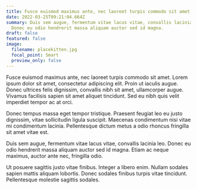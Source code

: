 ```yaml
---
title: Fusce euismod maximus ante, nec laoreet turpis commodo sit amet
date: 2022-03-25T09:21:04.664Z
summary: Duis sem augue, fermentum vitae lacus vitae, convallis lacinia leo.
  Donec eu odio hendrerit massa aliquam auctor sed id magna.
draft: false
featured: false
image:
  filename: placekitten.jpg
  focal_point: Smart
  preview_only: false
---
```

Fusce euismod maximus ante, nec laoreet turpis commodo sit amet. Lorem ipsum dolor sit amet, consectetur adipiscing elit. Proin ut iaculis augue. Donec ultrices felis dignissim, convallis nibh sit amet, ullamcorper augue. Vivamus facilisis sapien sit amet aliquet tincidunt. Sed eu nibh quis velit imperdiet tempor ac at orci. 

Donec tempus massa eget tempor tristique. Praesent feugiat leo eu justo dignissim, vitae sollicitudin ligula suscipit. Maecenas condimentum nisi vitae mi condimentum lacinia. Pellentesque dictum metus a odio rhoncus fringilla sit amet vitae est. 

Duis sem augue, fermentum vitae lacus vitae, convallis lacinia leo. Donec eu odio hendrerit massa aliquam auctor sed id magna. Etiam ac neque maximus, auctor ante nec, fringilla odio.

Ut posuere sagittis justo vitae finibus. Integer a libero enim. Nullam sodales sapien mattis aliquam lobortis. Donec sodales finibus turpis vitae tincidunt. Pellentesque molestie sagittis sodales.